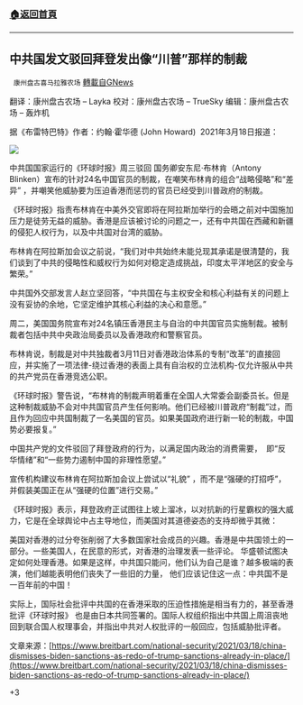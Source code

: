 ###  [:house:返回首頁](https://github.com/ourhimalayas/txt)
---

## 中共国发文驳回拜登发出像“川普”那样的制裁
` 康州盘古喜马拉雅农场` [轉載自GNews](https://gnews.org/zh-hans/997637/)

翻译：康州盘古农场 – Layka
校对：康州盘古农场 – TrueSky
编辑：康州盘古农场 – 轰炸机

据《布雷特巴特》作者：约翰·霍华德 (John Howard)  2021年3月18日报道：

![]()![](https://gnews.org/wp-content/uploads/2021/03/1-192.jpg)

中共国国家运行的《环球时报》周三驳回 国务卿安东尼·布林肯（Antony Blinken）宣布的针对24名中国官员的制裁，在嘲笑布林肯的组合“战略侵略”和“差异” ，并嘲笑他威胁要为压迫香港而惩罚的官员已经受到川普政府的制裁。

《环球时报》指责布林肯在中美外交官即将在阿拉斯加举行的会晤之前对中国施加压力是徒劳无益的威胁。香港是应该被讨论的问题之一，还有中共国在西藏和新疆的侵犯人权行为，以及中共国对台湾的威胁。

布林肯在阿拉斯加会议之前说，“我们对中共始终未能兑现其承诺是很清楚的，我们谈到了中共的侵略性和威权行为如何对稳定造成挑战，印度太平洋地区的安全与繁荣。”

中共国外交部发言人赵立坚回答，“中共国在与主权安全和核心利益有关的问题上没有妥协的余地，它坚定维护其核心利益的决心和意愿。”

周二，美国国务院宣布对24名镇压香港民主与自治的中共国官员实施制裁。被制裁者包括中共中央政治局委员以及香港政府和警察官员。

布林肯说，制裁是对中共独裁者3月11日对香港政治体系的专制“改革”的直接回应，并实施了一项法律-绕过香港的表面上具有自治权的立法机构-仅允许服从中共的共产党员在香港竞选公职。

《环球时报》警告说，“布林肯的制裁声明着重在全国人大常委会副委员长。但是这种制裁威胁不会对中共国官员产生任何影响。他们已经被川普政府“制裁”过，而且作为回应中共国制裁了一名美国的官员。如果美国政府进行新一轮的制裁，中国势必要报复。”

中国共产党的文件驳回了拜登政府的行为，以满足国内政治的消费需要，  即“反华情绪”和“一些势力遏制中国的非理性愿望。”

宣传机构建议布林肯在阿拉斯加会议上尝试以“礼貌” ，而不是“强硬的打招呼”，并假装美国正在从“强硬的位置”进行交易。”

《环球时报》表示，拜登政府正试图往上坡上溜冰，以对抗新的行星霸权的强大威力，它是在全球舆论中占主导地位，而美国对其道德姿态的支持却微乎其微：

美国对香港的过分夸张削弱了大多数国家社会成员的兴趣。香港是中共国领土的一部分。一些美国人，在民意的形式，对香港的治理发表一些评论。 华盛顿试图决定如何处理香港。如果是这样，中共国只能问，他们认为自己是谁？越多极端的表演，他们越能表明他们丧失了一些旧的力量， 他们应该记住这一点：中共国不是一百年前的中国！

实际上，国际社会批评中共国的在香港采取的压迫性措施是相当有力的，甚至香港批评《环球时报》 也是由日本共同签署的。国际人权组织指出中共国上周沮丧地回到联合国人权理事会，并指出中共对人权批评的一般回应，包括威胁批评者。

文章来源：[https://www.breitbart.com/national-security/2021/03/18/china-dismisses-biden-sanctions-as-redo-of-trump-sanctions-already-in-place/](https://www.breitbart.com/national-security/2021/03/18/china-dismisses-biden-sanctions-as-redo-of-trump-sanctions-already-in-place/)

+3
